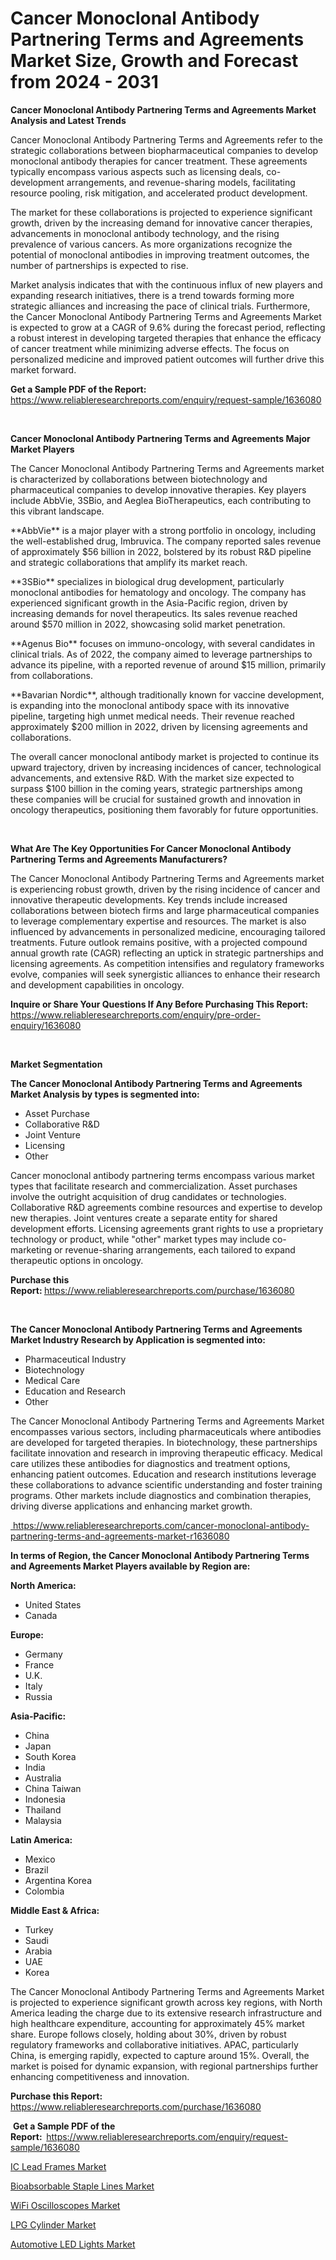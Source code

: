 <p><h1>Cancer Monoclonal Antibody Partnering Terms and Agreements Market Size, Growth and Forecast from 2024 - 2031</h1></p><p><strong>Cancer Monoclonal Antibody Partnering Terms and Agreements Market Analysis and Latest Trends</strong></p>
<p><p>Cancer Monoclonal Antibody Partnering Terms and Agreements refer to the strategic collaborations between biopharmaceutical companies to develop monoclonal antibody therapies for cancer treatment. These agreements typically encompass various aspects such as licensing deals, co-development arrangements, and revenue-sharing models, facilitating resource pooling, risk mitigation, and accelerated product development.</p><p>The market for these collaborations is projected to experience significant growth, driven by the increasing demand for innovative cancer therapies, advancements in monoclonal antibody technology, and the rising prevalence of various cancers. As more organizations recognize the potential of monoclonal antibodies in improving treatment outcomes, the number of partnerships is expected to rise.</p><p>Market analysis indicates that with the continuous influx of new players and expanding research initiatives, there is a trend towards forming more strategic alliances and increasing the pace of clinical trials. Furthermore, the Cancer Monoclonal Antibody Partnering Terms and Agreements Market is expected to grow at a CAGR of 9.6% during the forecast period, reflecting a robust interest in developing targeted therapies that enhance the efficacy of cancer treatment while minimizing adverse effects. The focus on personalized medicine and improved patient outcomes will further drive this market forward.</p></p>
<p><strong>Get a Sample PDF of the Report:&nbsp;</strong> <a href="https://www.reliableresearchreports.com/enquiry/request-sample/1636080?utm_campaign=36&utm_medium=2&utm_source=Github&utm_content=ia&utm_term=17112024&utm_id=cancer-monoclonal-antibody-partnering-terms-and-agreements">https://www.reliableresearchreports.com/enquiry/request-sample/1636080</a></p>
<p>&nbsp;</p>
<p><strong>Cancer Monoclonal Antibody Partnering Terms and Agreements Major Market Players</strong></p>
<p><p>The Cancer Monoclonal Antibody Partnering Terms and Agreements market is characterized by collaborations between biotechnology and pharmaceutical companies to develop innovative therapies. Key players include AbbVie, 3SBio, and Aeglea BioTherapeutics, each contributing to this vibrant landscape.</p><p>**AbbVie** is a major player with a strong portfolio in oncology, including the well-established drug, Imbruvica. The company reported sales revenue of approximately $56 billion in 2022, bolstered by its robust R&D pipeline and strategic collaborations that amplify its market reach.</p><p>**3SBio** specializes in biological drug development, particularly monoclonal antibodies for hematology and oncology. The company has experienced significant growth in the Asia-Pacific region, driven by increasing demands for novel therapeutics. Its sales revenue reached around $570 million in 2022, showcasing solid market penetration.</p><p>**Agenus Bio** focuses on immuno-oncology, with several candidates in clinical trials. As of 2022, the company aimed to leverage partnerships to advance its pipeline, with a reported revenue of around $15 million, primarily from collaborations.</p><p>**Bavarian Nordic**, although traditionally known for vaccine development, is expanding into the monoclonal antibody space with its innovative pipeline, targeting high unmet medical needs. Their revenue reached approximately $200 million in 2022, driven by licensing agreements and collaborations.</p><p>The overall cancer monoclonal antibody market is projected to continue its upward trajectory, driven by increasing incidences of cancer, technological advancements, and extensive R&D. With the market size expected to surpass $100 billion in the coming years, strategic partnerships among these companies will be crucial for sustained growth and innovation in oncology therapeutics, positioning them favorably for future opportunities.</p></p>
<p>&nbsp;</p>
<p><strong>What Are The Key Opportunities For Cancer Monoclonal Antibody Partnering Terms and Agreements Manufacturers?</strong></p>
<p><p>The Cancer Monoclonal Antibody Partnering Terms and Agreements market is experiencing robust growth, driven by the rising incidence of cancer and innovative therapeutic developments. Key trends include increased collaborations between biotech firms and large pharmaceutical companies to leverage complementary expertise and resources. The market is also influenced by advancements in personalized medicine, encouraging tailored treatments. Future outlook remains positive, with a projected compound annual growth rate (CAGR) reflecting an uptick in strategic partnerships and licensing agreements. As competition intensifies and regulatory frameworks evolve, companies will seek synergistic alliances to enhance their research and development capabilities in oncology.</p></p>
<p><strong>Inquire or Share Your Questions If Any Before Purchasing This Report:</strong> <a href="https://www.reliableresearchreports.com/enquiry/pre-order-enquiry/1636080?utm_campaign=36&utm_medium=2&utm_source=Github&utm_content=ia&utm_term=17112024&utm_id=cancer-monoclonal-antibody-partnering-terms-and-agreements">https://www.reliableresearchreports.com/enquiry/pre-order-enquiry/1636080</a></p>
<p>&nbsp;</p>
<p><strong>Market Segmentation</strong></p>
<p><strong>The Cancer Monoclonal Antibody Partnering Terms and Agreements Market Analysis by types is segmented into:</strong></p>
<p><ul><li>Asset Purchase</li><li>Collaborative R&D</li><li>Joint Venture</li><li>Licensing</li><li>Other</li></ul></p>
<p><p>Cancer monoclonal antibody partnering terms encompass various market types that facilitate research and commercialization. Asset purchases involve the outright acquisition of drug candidates or technologies. Collaborative R&D agreements combine resources and expertise to develop new therapies. Joint ventures create a separate entity for shared development efforts. Licensing agreements grant rights to use a proprietary technology or product, while "other" market types may include co-marketing or revenue-sharing arrangements, each tailored to expand therapeutic options in oncology.</p></p>
<p><strong>Purchase this Report:&nbsp;</strong><a href="https://www.reliableresearchreports.com/purchase/1636080?utm_campaign=36&utm_medium=2&utm_source=Github&utm_content=ia&utm_term=17112024&utm_id=cancer-monoclonal-antibody-partnering-terms-and-agreements">https://www.reliableresearchreports.com/purchase/1636080</a></p>
<p>&nbsp;</p>
<p><strong>The Cancer Monoclonal Antibody Partnering Terms and Agreements Market Industry Research by Application is segmented into:</strong></p>
<p><ul><li>Pharmaceutical Industry</li><li>Biotechnology</li><li>Medical Care</li><li>Education and Research</li><li>Other</li></ul></p>
<p><p>The Cancer Monoclonal Antibody Partnering Terms and Agreements Market encompasses various sectors, including pharmaceuticals where antibodies are developed for targeted therapies. In biotechnology, these partnerships facilitate innovation and research in improving therapeutic efficacy. Medical care utilizes these antibodies for diagnostics and treatment options, enhancing patient outcomes. Education and research institutions leverage these collaborations to advance scientific understanding and foster training programs. Other markets include diagnostics and combination therapies, driving diverse applications and enhancing market growth.</p></p>
<p><a href="https://www.reliableresearchreports.com/cancer-monoclonal-antibody-partnering-terms-and-agreements-market-r1636080?utm_campaign=36&utm_medium=2&utm_source=Github&utm_content=ia&utm_term=17112024&utm_id=cancer-monoclonal-antibody-partnering-terms-and-agreements">&nbsp;https://www.reliableresearchreports.com/cancer-monoclonal-antibody-partnering-terms-and-agreements-market-r1636080</a></p>
<p><strong>In terms of Region, the Cancer Monoclonal Antibody Partnering Terms and Agreements Market Players available by Region are:</strong></p>
<p>
    <p> <strong> North America: </strong>
        <ul>
            <li>United States</li>
            <li>Canada</li>
        </ul>
        </p> 
    <p> <strong> Europe: </strong>
        <ul>
            <li>Germany</li>
            <li>France</li>
            <li>U.K.</li>
            <li>Italy</li>
            <li>Russia</li>
        </ul>
        </p> 
    <p> <strong> Asia-Pacific: </strong>
        <ul>
            <li>China</li>
            <li>Japan</li>
            <li>South Korea</li>
            <li>India</li>
            <li>Australia</li>
            <li>China Taiwan</li>
            <li>Indonesia</li>
            <li>Thailand</li>
            <li>Malaysia</li>
        </ul>
        </p> 
    <p> <strong> Latin America: </strong>
        <ul>
            <li>Mexico</li>
            <li>Brazil</li>
            <li>Argentina Korea</li>
            <li>Colombia</li>
        </ul>
        </p> 
    <p> <strong> Middle East & Africa: </strong>
        <ul>
            <li>Turkey</li>
            <li>Saudi</li>
            <li>Arabia</li>
            <li>UAE</li>
            <li>Korea</li>
        </ul>
    </p>
    </p>
<p><p>The Cancer Monoclonal Antibody Partnering Terms and Agreements Market is projected to experience significant growth across key regions, with North America leading the charge due to its extensive research infrastructure and high healthcare expenditure, accounting for approximately 45% market share. Europe follows closely, holding about 30%, driven by robust regulatory frameworks and collaborative initiatives. APAC, particularly China, is emerging rapidly, expected to capture around 15%. Overall, the market is poised for dynamic expansion, with regional partnerships further enhancing competitiveness and innovation.</p></p>
<p><strong>Purchase this Report: </strong><a href="https://www.reliableresearchreports.com/purchase/1636080?utm_campaign=36&utm_medium=2&utm_source=Github&utm_content=ia&utm_term=17112024&utm_id=cancer-monoclonal-antibody-partnering-terms-and-agreements">https://www.reliableresearchreports.com/purchase/1636080</a></p>
<p>&nbsp;<strong>Get a Sample PDF of the Report:&nbsp;&nbsp;</strong><a href="https://www.reliableresearchreports.com/enquiry/request-sample/1636080?utm_campaign=36&utm_medium=2&utm_source=Github&utm_content=ia&utm_term=17112024&utm_id=cancer-monoclonal-antibody-partnering-terms-and-agreements">https://www.reliableresearchreports.com/enquiry/request-sample/1636080</a></p>
<p><strong></strong></p>
<p><p><a href="https://issuu.com/reportprime-2/docs/ic-lead-frames-market-size-2030.ppt_0785d986a44cc1?utm_campaign=36&utm_medium=2&utm_source=Github&utm_content=ia&utm_term=17112024&utm_id=cancer-monoclonal-antibody-partnering-terms-and-agreements">IC Lead Frames Market</a></p><p><a href="https://github.com/tamvrosiya/Market-Research-Report-List-6/blob/main/bioabsorbable-staple-lines-market.md?utm_campaign=36&utm_medium=2&utm_source=Github&utm_content=ia&utm_term=17112024&utm_id=cancer-monoclonal-antibody-partnering-terms-and-agreements">Bioabsorbable Staple Lines Market</a></p><p><a href="https://github.com/pizolina/Market-Research-Report-List-6/blob/main/wifi-oscilloscopes-market.md?utm_campaign=36&utm_medium=2&utm_source=Github&utm_content=ia&utm_term=17112024&utm_id=cancer-monoclonal-antibody-partnering-terms-and-agreements">WiFi Oscilloscopes Market</a></p><p><a href="https://www.linkedin.com/pulse/global-lpg-cylinder-6-cagr-forecast-2024-2031-insightra-mqw0f?utm_campaign=36&utm_medium=2&utm_source=Github&utm_content=ia&utm_term=17112024&utm_id=cancer-monoclonal-antibody-partnering-terms-and-agreements">LPG Cylinder Market</a></p><p><a href="https://issuu.com/reportprime-2/docs/automotive-led-lights-market-size-2_74f5223310d8fc?utm_campaign=36&utm_medium=2&utm_source=Github&utm_content=ia&utm_term=17112024&utm_id=cancer-monoclonal-antibody-partnering-terms-and-agreements">Automotive LED Lights Market</a></p></p>
